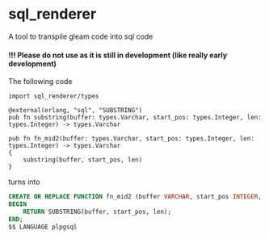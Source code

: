 # sql_renderer
A tool to transpile gleam code into sql code

#### !!! Please do not use as it is still in development (like really early development)

The following code
```gleam
import sql_renderer/types

@external(erlang, "sql", "SUBSTRING")
pub fn substring(buffer: types.Varchar, start_pos: types.Integer, len: types.Integer) -> types.Varchar

pub fn fn_mid2(buffer: types.Varchar, start_pos: types.Integer, len: types.Integer) -> types.Varchar
{
    substring(buffer, start_pos, len)
}
```
turns into
```sql
CREATE OR REPLACE FUNCTION fn_mid2 (buffer VARCHAR, start_pos INTEGER, len INTEGER) RETURNS VARCHAR AS $$
BEGIN
    RETURN SUBSTRING(buffer, start_pos, len);
END;
$$ LANGUAGE plpgsql
```

